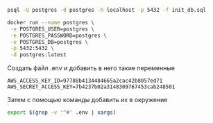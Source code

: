 ```sh
psql -U postgres -d postgres -h localhost -p 5432 -f init_db.sql
```

```sh
docker run --name postgres \
 -e POSTGRES_USER=postgres \
 -e POSTGRES_PASSWORD=postgres \
 -e POSTGRES_DB=postgres \
 -p 5432:5432 \
 -d postgres:latest
```

Создать файл .env и добавить в него такие переменные
```
AWS_ACCESS_KEY_ID=97788b4134484665a2cac42b8057ed71
AWS_SECRET_ACCESS_KEY=7b4237b02a3148309767453cab248501
```

Затем с помощью команды добавить их в окружение
```sh
export $(grep -v '^#' .env | xargs)
```
